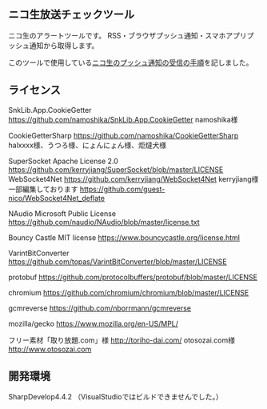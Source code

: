 ﻿﻿
## ニコ生放送チェックツール

ニコ生のアラートツールです。
RSS・ブラウザプッシュ通知・スマホアプリプッシュ通知から取得します。


このツールで使用している[ニコ生のプッシュ通知の受信の手順](push.md)を記しました。

## ライセンス
SnkLib.App.CookieGetter
https://github.com/namoshika/SnkLib.App.CookieGetter
namoshika様

CookieGetterSharp
https://github.com/namoshika/CookieGetterSharp
halxxxx様、うつろ様、にょんにょん様、炬燵犬様

SuperSocket Apache License 2.0
https://github.com/kerryjiang/SuperSocket/blob/master/LICENSE
WebSocket4Net
https://github.com/kerryjiang/WebSocket4Net
kerryjiang様
一部編集しております
https://github.com/guest-nico/WebSocket4Net_deflate

NAudio Microsoft Public License
https://github.com/naudio/NAudio/blob/master/license.txt

Bouncy Castle MIT license
https://www.bouncycastle.org/license.html

VarintBitConverter
https://github.com/topas/VarintBitConverter/blob/master/LICENSE

protobuf
https://github.com/protocolbuffers/protobuf/blob/master/LICENSE

chromium
https://github.com/chromium/chromium/blob/master/LICENSE

gcmreverse
https://github.com/nborrmann/gcmreverse

mozilla/gecko
https://www.mozilla.org/en-US/MPL/

フリー素材「取り放題.com」様
http://toriho-dai.com/
otosozai.com様
http://www.otosozai.com

## 開発環境
SharpDevelop4.4.2
（VisualStudioではビルドできませんでした。）
